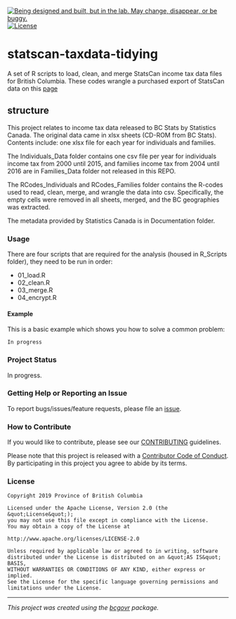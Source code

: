 

<a id="devex-badge" rel="Exploration" href="https://github.com/BCDevExchange/assets/blob/master/README.md"><img alt="Being designed and built, but in the lab. May change, disappear, or be buggy." style="border-width:0" src="https://assets.bcdevexchange.org/images/badges/exploration.svg" title="Being designed and built, but in the lab. May change, disappear, or be buggy." /></a>[![License](https://img.shields.io/badge/License-Apache%202.0-blue.svg)](https://opensource.org/licenses/Apache-2.0)

# statscan-taxdata-tidying
 
A set of R scripts to load, clean, and merge StatsCan income tax data files for British Columbia. These codes wrangle a purchased export of StatsCan data on this [page](https://www.canada.ca/en/revenue-agency/programs/about-canada-revenue-agency-cra/income-statistics-gst-hst-statistics/t1-final-statistics/final-statistics-2017-edition-2015-tax-year.html)


## structure


This project relates to income tax data released to BC Stats by Statistics Canada. The original data came in xlsx sheets (CD-ROM from BC Stats). Contents include: one xlsx file for each year for individuals and families.

The Individuals_Data folder contains one csv file per year for individuals income tax from 2000 until 2015, and families income tax from 2004 until 2016 are in Families_Data folder not released in this REPO. 


The RCodes_Individuals and RCodes_Families folder contains the R-codes used to read, clean, merge, and wrangle the data into csv. Specifically, the empty cells were removed in all sheets, merged, and the BC geographies was extracted.


The metadata provided by Statistics Canada is in Documentation folder. 

### Usage

There are four scripts that are required for the analysis (housed in R_Scripts folder), they need to be run in order:

- 01_load.R
- 02_clean.R
- 03_merge.R
- 04_encrypt.R


#### Example

This is a basic example which shows you how to solve a common problem:

```{r example}
In progress
```

### Project Status

In progress.

### Getting Help or Reporting an Issue

To report bugs/issues/feature requests, please file an [issue](https://github.com/bcgov/StatCan_IncomeTax_Tidying/issues/).

### How to Contribute

If you would like to contribute, please see our [CONTRIBUTING](CONTRIBUTING.md) guidelines.

Please note that this project is released with a [Contributor Code of Conduct](CODE_OF_CONDUCT.md). By participating in this project you agree to abide by its terms.

### License

```
Copyright 2019 Province of British Columbia

Licensed under the Apache License, Version 2.0 (the &quot;License&quot;);
you may not use this file except in compliance with the License.
You may obtain a copy of the License at

http://www.apache.org/licenses/LICENSE-2.0

Unless required by applicable law or agreed to in writing, software distributed under the License is distributed on an &quot;AS IS&quot; BASIS,
WITHOUT WARRANTIES OR CONDITIONS OF ANY KIND, either express or implied.
See the License for the specific language governing permissions and limitations under the License.
```

---
*This project was created using the [bcgovr](https://github.com/bcgov/bcgovr) package.* 
